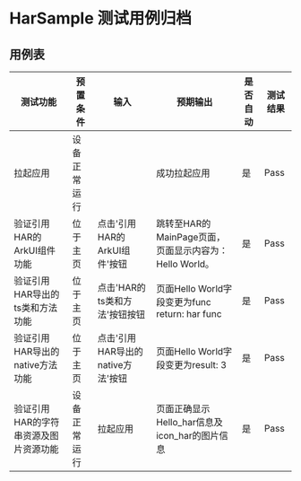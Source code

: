 # HarSample 测试用例归档

## 用例表

|测试功能|预置条件|输入|预期输出|是否自动|测试结果|
|--------------------------------|--------------------------------|--------------------------------|--------------------------------|--------------------------------|--------------------------------|
|拉起应用|	设备正常运行|		|成功拉起应用| 是      |Pass|
|验证引用HAR的ArkUI组件功能| 位于主页 | 点击'引用HAR的ArkUI组件'按钮 | 跳转至HAR的MainPage页面，页面显示内容为：Hello World。 |是|Pass|
|验证引用HAR导出的ts类和方法功能|	位于主页| 点击'HAR的ts类和方法'按钮按钮 | 页面Hello World字段变更为func return: har func         |是|Pass|
|验证引用HAR导出的native方法功能| 位于主页 | 点击'引用HAR导出的native方法'按钮 | 页面Hello World字段变更为result: 3 |是|Pass|
|验证引用HAR的字符串资源及图片资源功能| 设备正常运行 | 拉起应用 | 页面正确显示Hello_har信息及icon_har的图片信息 |是|Pass|